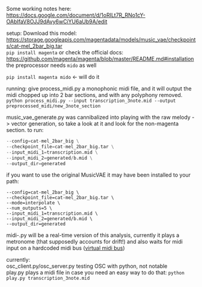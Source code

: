Some working notes here:
https://docs.google.com/document/d/1oRILt7R_RNo1cY-OAbIfaV8OJJ9dAvy6wCiYU6aUb9A/edit

setup:
Download this model: https://storage.googleapis.com/magentadata/models/music_vae/checkpoints/cat-mel_2bar_big.tar   
`pip install magenta` or check the official docs: https://github.com/magenta/magenta/blob/master/README.md#installation   
the preprocessor needs `mido` as well

`pip install magenta mido` <- will do it

running:
give process_midi.py a monophonic midi file, and it will output
the midi chopped up into 2 bar sections, and with any polyphony removed.   
`python process_midi.py --input transcription_3note.mid --output preprocessed_midi/new_3note_section`

music_vae_generate.py was cannibalized into playing with the raw
melody -> vector generation, so take a look at it and look for the
non-magenta section. to run:

```python music_vae_generate.py \
--config=cat-mel_2bar_big \
--checkpoint_file=cat-mel_2bar_big.tar \
--input_midi_1=transcription.mid \
--input_midi_2=generated/b.mid \
--output_dir=generated
```

if you want to use the original MusicVAE it may have been installed
to your path:

```music_vae_generate \
--config=cat-mel_2bar_big \
--checkpoint_file=cat-mel_2bar_big.tar \
--mode=interpolate \
--num_outputs=5 \
--input_midi_1=transcription.mid \
--input_midi_2=generated/b.mid \
--output_dir=generated
```

midi-.py will be a real-time version of this analysis, currently it
plays a metronome (that supposedly accounts for drift!) and also
waits for midi input on a hardcoded midi bus ([virtual midi bus](https://help.ableton.com/hc/en-us/articles/209774225-How-to-setup-a-virtual-MIDI-bus))


currently:   
osc_client.py/osc_server.py testing OSC with python, not notable   
play.py plays a midi file in case you need an easy way to do that:
`python play.py transcription_3note.mid`



